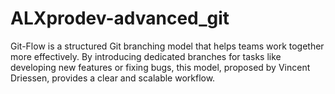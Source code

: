 # ALXprodev-advanced_git

Git-Flow is a structured Git branching model that helps teams work together more effectively. By introducing dedicated branches for tasks like developing new features or fixing bugs, this model, proposed by Vincent Driessen, provides a clear and scalable workflow.
